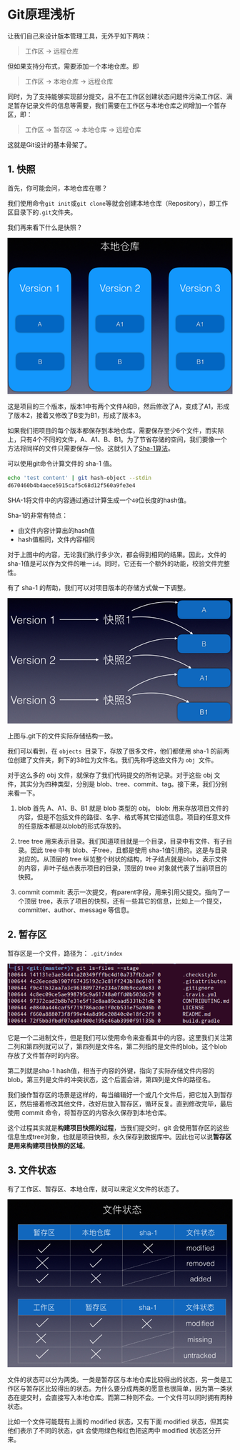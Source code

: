 # Git原理浅析

让我们自己来设计版本管理工具，无外乎如下两块：

> 工作区 -> 远程仓库

但如果支持分布式，需要添加一个本地仓库。即

> 工作区 -> 本地仓库 -> 远程仓库

同时，为了支持能够实现部分提交，且不在工作区创建状态问题件污染工作区、满足暂存记录文件的信息等需要，我们需要在工作区与本地仓库之间增加一个暂存区，即：

> 工作区 -> 暂存区 -> 本地仓库 -> 远程仓库

这就是Git设计的基本骨架了。

## 1. 快照

首先，你可能会问，本地仓库在哪？

我们使用命令`git init`或`git clone`等就会创建本地仓库（Repository），即工作区目录下的`.git`文件夹。

我们再来看下什么是快照？

![](/assets/snapshot-version-01.png)

这是项目的三个版本，版本1中有两个文件A和B，然后修改了A，变成了A1，形成了版本2，接着又修改了B变为B1，形成了版本3。

如果我们把项目的每个版本都保存到本地仓库，需要保存至少6个文件，而实际上，只有4个不同的文件，A、A1、B、B1。为了节省存储的空间，我们要像一个方法将同样的文件只需要保存一份。这就引入了[Sha-1算法](https://en.wikipedia.org/wiki/SHA-1)。

可以使用git命令计算文件的 sha-1 值。

```bash
echo 'test content' | git hash-object --stdin
d670460b4b4aece5915caf5c68d12f560a9fe3e4
```
SHA-1将文件中的内容通过通过计算生成一个` 40 `位长度的hash值。

Sha-1的非常有特点：

- 由文件内容计算出的hash值
- hash值相同，文件内容相同

对于上图中的内容，无论我们执行多少次，都会得到相同的结果。因此，文件的sha-1值是可以作为文件的唯一` id `。同时，它还有一个额外的功能，校验文件完整性。

有了 sha-1 的帮助，我们可以对项目版本的存储方式做一下调整。

![](/assets/snapshot-sha-1.png)

上图与.git下的文件实际存储结构一致。

我们可以看到，在 `objects `目录下，存放了很多文件，他们都使用 sha-1 的前两位创建了文件夹，剩下的38位为文件名。我们先称呼这些文件为 `obj `文件。

对于这么多的 obj 文件，就保存了我们代码提交的所有记录。对于这些 obj 文件，其实分为四种类型，分别是 blob、tree、commit、tag。接下来，我们分别来看一下。

1. blob
 首先 A、A1、B、B1 就是 blob 类型的 obj。
 blob: 用来存放项目文件的内容，但是不包括文件的路径、名字、格式等其它描述信息。项目的任意文件的任意版本都是以blob的形式存放的。

2. tree
 tree 用来表示目录。我们知道项目就是一个目录，目录中有文件、有子目录。因此 tree 中有 blob、子tree，且都是使用 sha-1值引用的。这是与目录对应的。从顶层的 tree 纵览整个树状的结构，叶子结点就是blob，表示文件的内容，非叶子结点表示项目的目录，顶层的 tree 对象就代表了当前项目的快照。

3. commit
 commit: 表示一次提交，有parent字段，用来引用父提交。指向了一个顶层 tree，表示了项目的快照，还有一些其它的信息，比如上一个提交，committer、author、message 等信息。
 
## 2. 暂存区

暂存区是一个文件，路径为： `.git/index`

![](/assets/git-stage.01.bmp)

它是一个二进制文件，但是我们可以使用命令来查看其中的内容。这里我们关注第二列和第四列就可以了，第四列是文件名，第二列指的是文件的blob。这个blob存放了文件暂存时的内容。

第二列就是sha-1 hash值，相当于内容的外键，指向了实际存储文件内容的blob。第三列是文件的冲突状态，这个后面会讲，第四列是文件的路径名。

我们操作暂存区的场景是这样的，每当编辑好一个或几个文件后，把它加入到暂存区，然后接着修改其他文件，改好后放入暂存区，循环反复。直到修改完毕，最后使用 commit 命令，将暂存区的内容永久保存到本地仓库。

这个过程其实就是**构建项目快照的过程**，当我们提交时，git 会使用暂存区的这些信息生成tree对象，也就是项目快照，永久保存到数据库中。因此也可以说**暂存区是用来构建项目快照的区域**。

## 3. 文件状态

有了工作区、暂存区、本地仓库，就可以来定义文件的状态了。

![](/assets/git-file-status.png)

文件的状态可以分为两类。一类是暂存区与本地仓库比较得出的状态，另一类是工作区与暂存区比较得出的状态。为什么要分成两类的愿意也很简单，因为第一类状态在提交时，会直接写入本地仓库。而第二种则不会。一个文件可以同时拥有两种状态。

比如一个文件可能既有上面的 modified 状态，又有下面 modified 状态，但其实他们表示了不同的状态，git 会使用绿色和红色把这两中 modified 状态区分开来。


